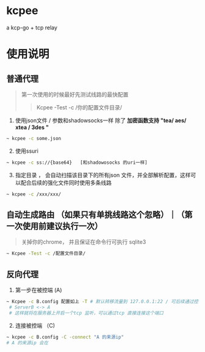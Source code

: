 # kcpee
a kcp-go + tcp relay

# 使用说明

## 普通代理

> 第一次使用的时候最好先测试线路的最快配置
>> Kcpee -Test -c /你的配置文件目录/

1. 使用json文件 / 参数和shadowsocks一样 除了 **加密函数支持 "tea/ aes/ xtea / 3des "**

```sh
~ kcpee -c some.json 
```

2. 使用ssuri 

```sh
~ kcpee -c ss://{base64}   [和shadowosocks 的uri一样]
```

3. 指定目录 ， 会自动扫描该目录下的所有json 文件，并全部解析配置，这样可以配合后续的强化文件同时使用多条线路

```sh
~ kcpee -c /xxx/xxx/
```

## 自动生成路由 （如果只有单挑线路这个忽略）｜（第一次使用前建议执行一次）

> 关掉你的chrome， 并且保证在命令行可执行 sqlite3

```sh
~ Kcpee -Test -c /配置文件目录/
```

## 反向代理

1. 第一步在被控端 (A)

```sh
~ Kcpee -c B.config 配置如上 -T # 默认转移流量到 127.0.0.1:22 / 可后续通过控制端动态更改 /或者加 ‘-connect 127.0.0.1:8080’  调整
 # ServerB <-> A 
 # 这样就将在服务器上开启一个tcp 监听，可以通过tcp 直接连接这个端口  
```
2. 连接被控端 （C)

```sh
~ kcpee -c B.config -C -connect "A 的来源ip" 
# A 的来源ip 会在
```
